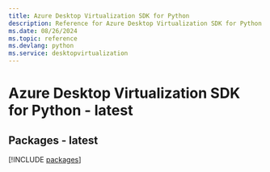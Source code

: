 ```yaml
---
title: Azure Desktop Virtualization SDK for Python
description: Reference for Azure Desktop Virtualization SDK for Python
ms.date: 08/26/2024
ms.topic: reference
ms.devlang: python
ms.service: desktopvirtualization
---
```

# Azure Desktop Virtualization SDK for Python - latest
## Packages - latest
[!INCLUDE [packages](desktop-virtualization-index.md)]